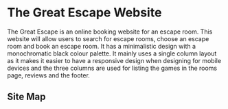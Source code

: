 # The Great Escape Website

The Great Escape is an online booking website for an escape room. This website will allow users to search for escape rooms, choose an escape room and book an escape room. It has a minimalistic design with a monochromatic black colour palette. It mainly uses a single column layout as it makes it easier to have a responsive design when designing for mobile devices and the three columns are used for listing the games in the rooms page, reviews and the footer.

## Site Map
